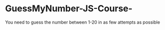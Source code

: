 # GuessMyNumber-JS-Course-
You need to guess the number between  1-20 in as few attempts as possible
